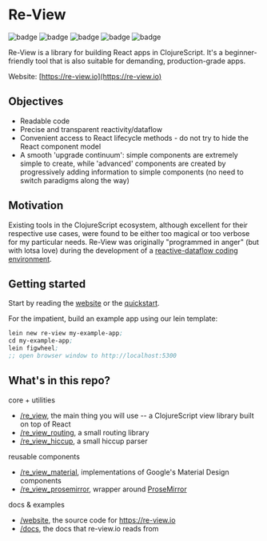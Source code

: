 # Re-View

![badge](https://img.shields.io/clojars/v/re-view.svg)
![badge](https://img.shields.io/clojars/v/re-view/hiccup.svg)
![badge](https://img.shields.io/clojars/v/re-view/routing.svg)
![badge](https://img.shields.io/clojars/v/re-view/material.svg)
![badge](https://img.shields.io/clojars/v/re-view/prosemirror.svg)

Re-View is a library for building React apps in ClojureScript. It's a beginner-friendly tool that is also suitable for demanding, production-grade apps.

Website: [https://re-view.io](https://re-view.io)

## Objectives

- Readable code
- Precise and transparent reactivity/dataflow
- Convenient access to React lifecycle methods - do not try to hide the React component model
- A smooth 'upgrade continuum': simple components are extremely simple to create, while 'advanced' components are created by progressively adding information to simple components (no need to switch paradigms along the way)

## Motivation

Existing tools in the ClojureScript ecosystem, although excellent for their respective use cases, were found to be either too magical or too verbose for my particular needs. Re-View was originally "programmed in anger" (but with lotsa love) during the development of a [reactive-dataflow coding environment](http://px16.matt.is/).

## Getting started

Start by reading the [website](https://re-view.io) or the [quickstart](https://github.com/braintripping/re-view/tree/master/re_view#quickstart).

For the impatient, build an example app using our lein template:

```clj
lein new re-view my-example-app;
cd my-example-app;
lein figwheel;
;; open browser window to http://localhost:5300
```

## What's in this repo?

core + utilities

- [/re_view](/re-view/tree/master/re_view), the main thing you will use -- a ClojureScript view library built on top of React
- [/re_view_routing](/re-view/tree/master/re_view_routing), a small routing library
- [/re_view_hiccup](/re-view/tree/master/re_view_hiccup), a small hiccup parser

reusable components

- [/re_view_material](/re-view/tree/master/re_view_material), implementations of Google's Material Design components
- [/re_view_prosemirror](/re-view/tree/master/re_view_prosemirror), wrapper around [ProseMirror](http://prosemirror.net/)


docs & examples

- [/website](/re-view/tree/master/website), the source code for https://re-view.io
- [/docs](/re-view/tree/master/docs), the docs that re-view.io reads from

